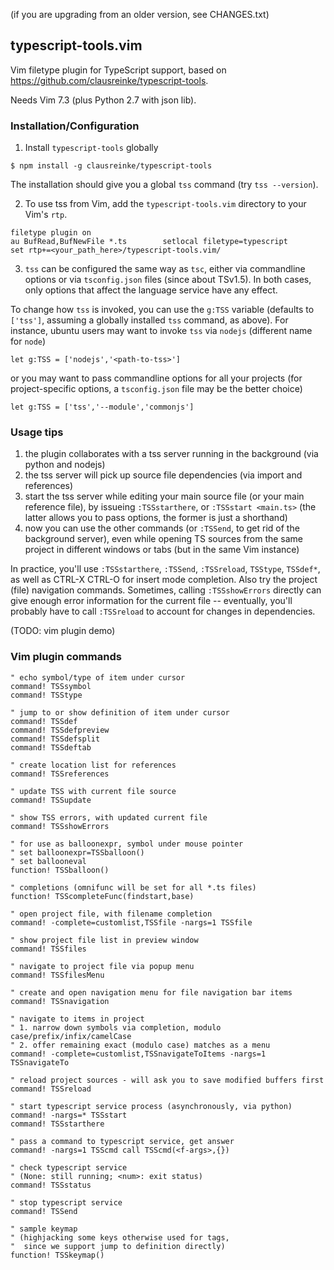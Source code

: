 
(if you are upgrading from an older version, see CHANGES.txt)

## typescript-tools.vim

Vim filetype plugin for TypeScript support, based on
https://github.com/clausreinke/typescript-tools.

Needs Vim 7.3 (plus Python 2.7 with json lib).

### Installation/Configuration

1. Install `typescript-tools` globally

  ```
  $ npm install -g clausreinke/typescript-tools
  ```

  The installation should give you a global `tss` command (try `tss --version`).

2. To use tss from Vim, add the `typescript-tools.vim` directory to your Vim's `rtp`.

  ```
  filetype plugin on
  au BufRead,BufNewFile *.ts		setlocal filetype=typescript
  set rtp+=<your_path_here>/typescript-tools.vim/
  ```

3. `tss` can be configured the same way as `tsc`, either via commandline options or
  via `tsconfig.json` files (since about TSv1.5). In both cases, only options that
  affect the language service have any effect.

  To change how `tss` is invoked, you can use the `g:TSS` variable (defaults to
  `['tss']`, assuming a globally installed `tss` command, as above).  For
  instance, ubuntu users may want to invoke `tss` via `nodejs` (different name
  for `node`)
  ```
  let g:TSS = ['nodejs','<path-to-tss>']
  ```
  or you may want to pass commandline options for all your projects (for
  project-specific options, a `tsconfig.json` file may be the better choice)
  ```
  let g:TSS = ['tss','--module','commonjs']
  ```

### Usage tips

  1. the plugin collaborates with a tss server running in the background (via python and nodejs)
  2. the tss server will pick up source file dependencies (via import and references)
  3. start the tss server while editing your main source file (or your main reference file), by issueing `:TSSstarthere`, or `:TSSstart <main.ts>` (the latter allows you to pass options, the former is just a shorthand)
  4. now you can use the other commands (or `:TSSend`, to get rid of the background server), even while opening TS sources from the same project in different windows or tabs (but in the same Vim instance)

  In practice, you'll use `:TSSstarthere`, `:TSSend`, `:TSSreload`, `TSStype`,
  `TSSdef*`, as well as CTRL-X CTRL-O for insert mode completion. Also try the
  project (file) navigation commands. Sometimes, calling `:TSSshowErrors`
  directly can give enough error information for the current file --
  eventually, you'll probably have to call `:TSSreload` to account for changes
  in dependencies.

  (TODO: vim plugin demo)

### Vim plugin commands

  ```
  " echo symbol/type of item under cursor
  command! TSSsymbol
  command! TSStype

  " jump to or show definition of item under cursor
  command! TSSdef
  command! TSSdefpreview
  command! TSSdefsplit
  command! TSSdeftab

  " create location list for references
  command! TSSreferences

  " update TSS with current file source
  command! TSSupdate

  " show TSS errors, with updated current file
  command! TSSshowErrors

  " for use as balloonexpr, symbol under mouse pointer
  " set balloonexpr=TSSballoon()
  " set ballooneval
  function! TSSballoon()

  " completions (omnifunc will be set for all *.ts files)
  function! TSScompleteFunc(findstart,base)

  " open project file, with filename completion
  command! -complete=customlist,TSSfile -nargs=1 TSSfile

  " show project file list in preview window
  command! TSSfiles

  " navigate to project file via popup menu
  command! TSSfilesMenu

  " create and open navigation menu for file navigation bar items
  command! TSSnavigation

  " navigate to items in project
  " 1. narrow down symbols via completion, modulo case/prefix/infix/camelCase
  " 2. offer remaining exact (modulo case) matches as a menu
  command! -complete=customlist,TSSnavigateToItems -nargs=1 TSSnavigateTo

  " reload project sources - will ask you to save modified buffers first
  command! TSSreload

  " start typescript service process (asynchronously, via python)
  command! -nargs=* TSSstart
  command! TSSstarthere

  " pass a command to typescript service, get answer
  command! -nargs=1 TSScmd call TSScmd(<f-args>,{})

  " check typescript service
  " (None: still running; <num>: exit status)
  command! TSSstatus

  " stop typescript service
  command! TSSend

  " sample keymap
  " (highjacking some keys otherwise used for tags,
  "  since we support jump to definition directly)
  function! TSSkeymap()
  ```
